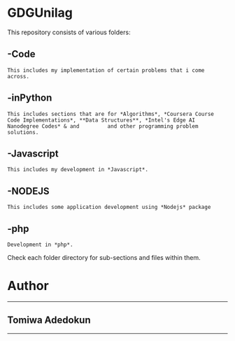 # GDGUnilag
This repository consists of various folders:

## -Code
	This includes my implementation of certain problems that i come across.

## -inPython
	This includes sections that are for *Algorithms*, *Coursera Course Code Implementations*, **Data Structures**, *Intel's Edge AI Nanodegree Codes* & and 		and other programming problem solutions.

## -Javascript
	This includes my development in *Javascript*.

## -NODEJS
	This includes some application development using *Nodejs* package

## -php
	Development in *php*.


Check each folder directory for sub-sections and files within them.




# Author
---------------
## Tomiwa Adedokun
---------------
